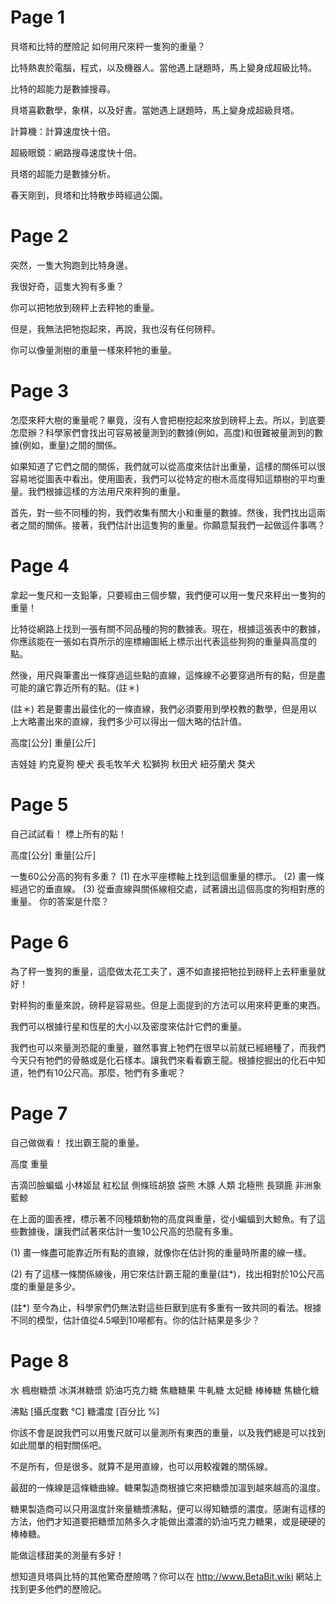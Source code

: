 # Page 1

貝塔和比特的歷險記
如何用尺來秤一隻狗的重量？

比特熱衷於電腦，程式，以及機器人。當他遇上謎題時，馬上變身成超級比特。

比特的超能力是數據搜尋。

貝塔喜歡數學，象棋，以及好書。當她遇上謎題時，馬上變身成超級貝塔。

計算機：計算速度快十倍。

超級眼鏡：網路搜尋速度快十倍。

貝塔的超能力是數據分析。

春天剛到，貝塔和比特散步時經過公園。


# Page 2

突然，一隻大狗跑到比特身邊。

我很好奇，這隻大狗有多重？

你可以把牠放到磅秤上去秤牠的重量。

但是，我無法把牠抱起來，再說，我也沒有任何磅秤。

你可以像量測樹的重量一樣來秤牠的重量。


# Page 3

怎麼來秤大樹的重量呢？畢竟，沒有人會把樹挖起來放到磅秤上去。所以，到底要怎麼辦？科學家們會找出可容易被量測到的數據(例如，高度)和很難被量測到的數據(例如，重量)之間的關係。

如果知道了它們之間的關係，我們就可以從高度來估計出重量，這樣的關係可以很容易地從圖表中看出。使用圖表，我們可以從特定的樹木高度得知這類樹的平均重量。我們根據這樣的方法用尺來秤狗的重量。

首先，對一些不同種的狗，我們收集有關大小和重量的數據。然後，我們找出這兩者之間的關係。接著，我們估計出這隻狗的重量。你願意幫我們一起做這件事嗎？


# Page 4

拿起一隻尺和一支鉛筆，只要經由三個步驟，我們便可以用一隻尺來秤出一隻狗的重量！

比特從網路上找到一張有關不同品種的狗的數據表。現在，根據這張表中的數據，你應該能在一張如右頁所示的座標繪圖紙上標示出代表這些狗狗的重量與高度的點。

然後，用尺與筆畫出一條穿過這些點的直線，這條線不必要穿過所有的點，但是盡可能的讓它靠近所有的點。(註＊)

(註＊) 若是要畫出最佳化的一條直線，我們必須要用到學校教的數學，但是用以上大略畫出來的直線，我們多少可以得出一個大略的估計值。

高度[公分]  重量[公斤]

吉娃娃
約克夏狗
梗犬
長毛牧羊犬
松獅狗
秋田犬
紐芬蘭犬
獒犬


# Page 5

自己試試看！ 標上所有的點！

高度[公分]
重量[公斤]

一隻60公分高的狗有多重？ (1) 在水平座標軸上找到這個重量的標示。 (2) 畫一條經過它的垂直線。 (3) 從垂直線與關係線相交處，試著讀出這個高度的狗相對應的重量。 你的答案是什麼？


# Page 6

為了秤一隻狗的重量，這麼做太花工夫了，還不如直接把牠拉到磅秤上去秤重量就好！

對秤狗的重量來說，磅秤是容易些。但是上面提到的方法可以用來秤更重的東西。

我們可以根據行星和恆星的大小以及密度來估計它們的重量。

我們也可以來量測恐龍的重量，雖然事實上牠們在很早以前就已經絕種了，而我們今天只有牠們的骨骼或是化石樣本。讓我們來看看霸王龍。根據挖掘出的化石中知道，牠們有10公尺高。那麼，牠們有多重呢？



# Page 7

自己做做看！ 找出霸王龍的重量。

高度
重量

吉滴凹臉蝙蝠
小林姬鼠
紅松鼠
側條班胡狼
袋熊
木豚
人類
北極熊
長頸鹿
非洲象
藍鯨

在上面的圖表裡，標示著不同種類動物的高度與重量，從小蝙蝠到大鯨魚。有了這些數據後，讓我們試著來估計一隻10公尺高的恐龍有多重。

(1) 畫一條盡可能靠近所有點的直線，就像你在估計狗的重量時所畫的線一樣。

(2) 有了這樣一條關係線後，用它來估計霸王龍的重量(註*)，找出相對於10公尺高度的重量是多少。

(註*) 至今為止，科學家們仍無法對這些巨獸到底有多重有一致共同的看法。根據不同的模型，估計值從4.5噸到10噸都有。你的估計結果是多少？


# Page 8

水
楓樹糖漿
冰淇淋糖漿
奶油巧克力糖
焦糖糖果
牛軋糖
太妃糖
棒棒糖
焦糖化糖

沸點 [攝氏度數 °C]
糖濃度 [百分比 %]

你該不會是說我們可以用隻尺就可以量測所有東西的重量，以及我們總是可以找到如此間單的相對關係吧。

不是所有，但是很多。就算不是用直線，也可以用較複雜的關係線。

最甜的一條線是這條糖曲線。糖果製造商根據它來把糖漿加溫到越來越高的溫度。

糖果製造商可以只用溫度計來量糖漿沸點，便可以得知糖漿的濃度。感謝有這樣的方法，他們才知道要把糖漿加熱多久才能做出濃濃的奶油巧克力糖果，或是硬硬的棒棒糖。

能做這樣甜美的測量有多好！

想知道貝塔與比特的其他驚奇歷險嗎？你可以在 http://www.BetaBit.wiki 網站上找到更多他們的歷險記。




